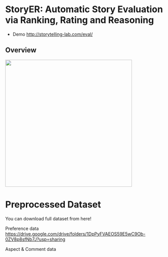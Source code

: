 # StoryER: Automatic Story Evaluation via Ranking, Rating and Reasoning

  - Demo
 http://storytelling-lab.com/eval/
 
 ## Overview
<img src="image/eval.png" width="400">


# Preprocessed Dataset
You can download full dataset from here!

Preference data
https://drive.google.com/drive/folders/1DpPyFVAEOS59E5wC9Ob-0ZV8p8sfNb7J?usp=sharing

Aspect & Comment data
